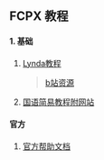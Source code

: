 ## FCPX 教程

#### 1. 基础

1. [Lynda教程](http://www.mfcpx.com/lynda-fcpx/)

	> [b站资源](https://www.bilibili.com/video/av29609973/?p=2)
2. [国语简易教程附网站](http://www.mfcpx.com/jiaocheng/)

#### 官方

1. [官方帮助文档](https://help.apple.com/finalcutpro/mac/10.4.6/?lang=zh-cn#/ver761c7432)

